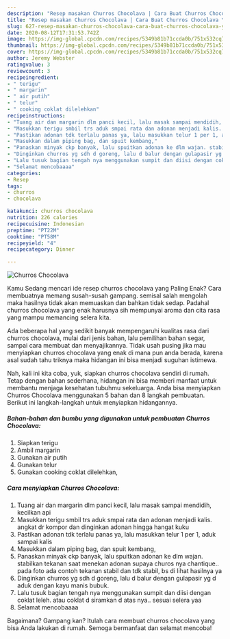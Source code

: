 ```yaml
---
description: "Resep masakan Churros Chocolava | Cara Buat Churros Chocolava Yang Enak Dan Mudah"
title: "Resep masakan Churros Chocolava | Cara Buat Churros Chocolava Yang Enak Dan Mudah"
slug: 627-resep-masakan-churros-chocolava-cara-buat-churros-chocolava-yang-enak-dan-mudah
date: 2020-08-12T17:31:53.742Z
image: https://img-global.cpcdn.com/recipes/5349b81b71ccda0b/751x532cq70/churros-chocolava-foto-resep-utama.jpg
thumbnail: https://img-global.cpcdn.com/recipes/5349b81b71ccda0b/751x532cq70/churros-chocolava-foto-resep-utama.jpg
cover: https://img-global.cpcdn.com/recipes/5349b81b71ccda0b/751x532cq70/churros-chocolava-foto-resep-utama.jpg
author: Jeremy Webster
ratingvalue: 3
reviewcount: 3
recipeingredient:
- " terigu"
- " margarin"
- " air putih"
- " telur"
- " cooking coklat dilelehkan"
recipeinstructions:
- "Tuang air dan margarin dlm panci kecil, lalu masak sampai mendidih, kecilkan api"
- "Masukkan terigu smbil trs aduk smpai rata dan adonan menjadi kalis. angkat dr kompor dan dinginkan adonan hingga hangat kuku"
- "Pastikan adonan tdk terlalu panas ya, lalu masukkan telur 1 per 1, aduk sampai kalis"
- "Masukkan dalam piping bag, dan spuit kembang,"
- "Panaskan minyak ckp banyak, lalu spuitkan adonan ke dlm wajan. stabilkan tekanan saat menekan adonan supaya churos nya chantique.. pada foto ada contoh tekanan stabil dan tdk stabil, bs di lihat hasilnya ya"
- "Dinginkan churros yg sdh d goreng, lalu d balur dengan gulapasir yg d aduk dengan kayu manis bubuk."
- "Lalu tusuk bagian tengah nya menggunakan sumpit dan diisi dengan coklat leleh. atau coklat d siramkan d atas nya.. sesuai selera yaa"
- "Selamat mencobaaaa"
categories:
- Resep
tags:
- churros
- chocolava

katakunci: churros chocolava 
nutrition: 226 calories
recipecuisine: Indonesian
preptime: "PT22M"
cooktime: "PT58M"
recipeyield: "4"
recipecategory: Dinner

---
```



![Churros Chocolava](https://img-global.cpcdn.com/recipes/5349b81b71ccda0b/751x532cq70/churros-chocolava-foto-resep-utama.jpg)

Kamu Sedang mencari ide resep churros chocolava yang Paling Enak? Cara membuatnya memang susah-susah gampang. semisal salah mengolah maka hasilnya tidak akan memuaskan dan bahkan tidak sedap. Padahal churros chocolava yang enak harusnya sih mempunyai aroma dan cita rasa yang mampu memancing selera kita.

Ada beberapa hal yang sedikit banyak mempengaruhi kualitas rasa dari churros chocolava, mulai dari jenis bahan, lalu pemilihan bahan segar, sampai cara membuat dan menyajikannya. Tidak usah pusing jika mau menyiapkan churros chocolava yang enak di mana pun anda berada, karena asal sudah tahu triknya maka hidangan ini bisa menjadi suguhan istimewa.




Nah, kali ini kita coba, yuk, siapkan churros chocolava sendiri di rumah. Tetap dengan bahan sederhana, hidangan ini bisa memberi manfaat untuk membantu menjaga kesehatan tubuhmu sekeluarga. Anda bisa menyiapkan Churros Chocolava menggunakan 5 bahan dan 8 langkah pembuatan. Berikut ini langkah-langkah untuk menyiapkan hidangannya.

<!--inarticleads1-->

##### Bahan-bahan dan bumbu yang digunakan untuk pembuatan Churros Chocolava:

1. Siapkan  terigu
1. Ambil  margarin
1. Gunakan  air putih
1. Gunakan  telur
1. Gunakan  cooking coklat dilelehkan,




<!--inarticleads2-->

##### Cara menyiapkan Churros Chocolava:

1. Tuang air dan margarin dlm panci kecil, lalu masak sampai mendidih, kecilkan api
1. Masukkan terigu smbil trs aduk smpai rata dan adonan menjadi kalis. angkat dr kompor dan dinginkan adonan hingga hangat kuku
1. Pastikan adonan tdk terlalu panas ya, lalu masukkan telur 1 per 1, aduk sampai kalis
1. Masukkan dalam piping bag, dan spuit kembang,
1. Panaskan minyak ckp banyak, lalu spuitkan adonan ke dlm wajan. stabilkan tekanan saat menekan adonan supaya churos nya chantique.. pada foto ada contoh tekanan stabil dan tdk stabil, bs di lihat hasilnya ya
1. Dinginkan churros yg sdh d goreng, lalu d balur dengan gulapasir yg d aduk dengan kayu manis bubuk.
1. Lalu tusuk bagian tengah nya menggunakan sumpit dan diisi dengan coklat leleh. atau coklat d siramkan d atas nya.. sesuai selera yaa
1. Selamat mencobaaaa




Bagaimana? Gampang kan? Itulah cara membuat churros chocolava yang bisa Anda lakukan di rumah. Semoga bermanfaat dan selamat mencoba!
